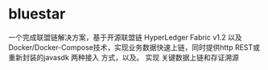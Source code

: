 # bluestar
一个完成联盟链解决方案，基于开源联盟链 HyperLedger Fabric v1.2 以及 Docker/Docker-Compose技术，实现业务数据快速上链，同时提供http REST或重新封装的javasdk 两种接入 方式，以及。 实现 关键数据上链和存证溯源
